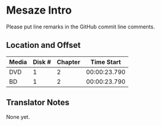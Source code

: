 # Mesaze Intro

Please put line remarks in the GitHub commit line comments.

## Location and Offset

|Media|Disk #|Chapter|Time Start|
|---|--|--|---|
|DVD|1|2|00:00:23.790|
|BD|1|2|00:00:23.790|

## Translator Notes

None yet.